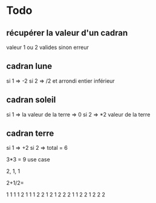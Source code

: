 # Todo

## récupérer la valeur d'un cadran

valeur 1 ou 2 valides
sinon erreur

## cadran lune 
si 1 => -2
si 2 => /2 et arrondi entier inférieur

## cadran soleil
si 1 => la valeur de la terre => 0
si 2 => *2 valeur de la terre

## cadran terre
si 1 => +2
si 2 => total = 6


3*3 = 9 use case

2, 1, 1

2+1/2=




1 1 1
1 2 1
1 1 2
2 1 2
1 2 2
2 1 1
2 2 1
2 2 2

